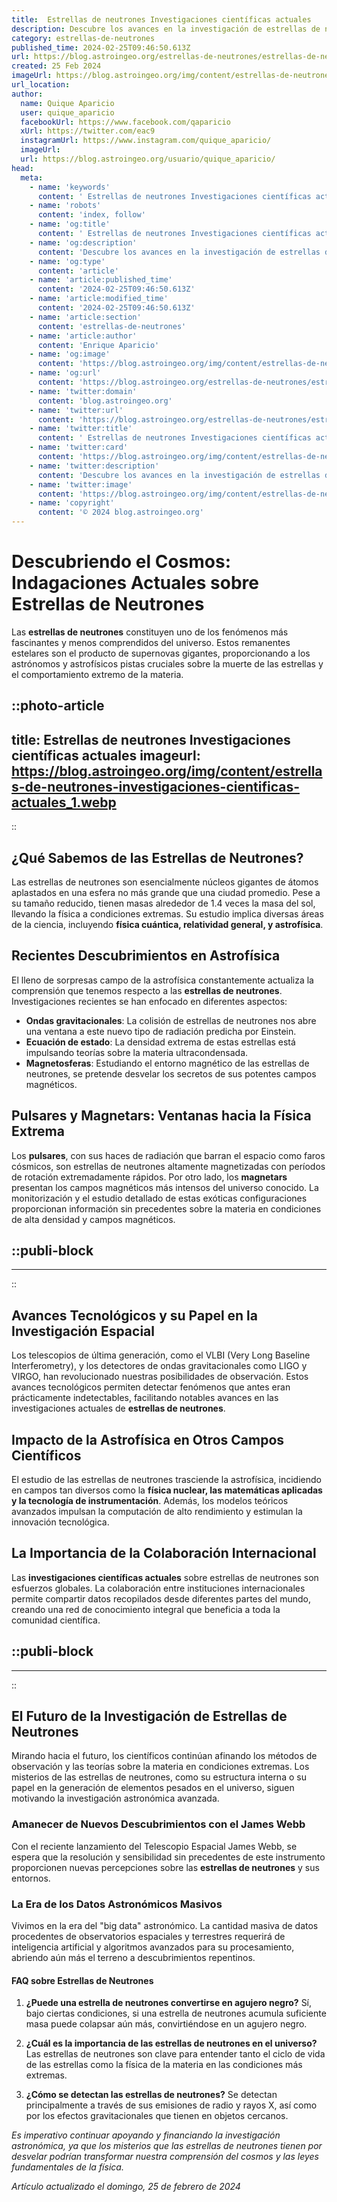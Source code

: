 ```yaml
---
title:  Estrellas de neutrones Investigaciones científicas actuales
description: Descubre los avances en la investigación de estrellas de neutrones y sus impactos en la ciencia actual. Explora misterios estelares aquí.
category: estrellas-de-neutrones
published_time: 2024-02-25T09:46:50.613Z
url: https://blog.astroingeo.org/estrellas-de-neutrones/estrellas-de-neutrones-investigaciones-cientificas-actuales
created: 25 Feb 2024
imageUrl: https://blog.astroingeo.org/img/content/estrellas-de-neutrones-investigaciones-cientificas-actuales_1.webp
url_location:
author:
  name: Quique Aparicio
  user: quique_aparicio
  facebookUrl: https://www.facebook.com/qaparicio
  xUrl: https://twitter.com/eac9
  instagramUrl: https://www.instagram.com/quique_aparicio/
  imageUrl: 
  url: https://blog.astroingeo.org/usuario/quique_aparicio/
head:
  meta:
    - name: 'keywords'
      content: ' Estrellas de neutrones Investigaciones científicas actuales'
    - name: 'robots'
      content: 'index, follow'
    - name: 'og:title'
      content: ' Estrellas de neutrones Investigaciones científicas actuales'
    - name: 'og:description'
      content: 'Descubre los avances en la investigación de estrellas de neutrones y sus impactos en la ciencia actual. Explora misterios estelares aquí.'
    - name: 'og:type'
      content: 'article'
    - name: 'article:published_time'
      content: '2024-02-25T09:46:50.613Z'
    - name: 'article:modified_time'
      content: '2024-02-25T09:46:50.613Z'
    - name: 'article:section'
      content: 'estrellas-de-neutrones'
    - name: 'article:author'
      content: 'Enrique Aparicio'
    - name: 'og:image'
      content: 'https://blog.astroingeo.org/img/content/estrellas-de-neutrones-investigaciones-cientificas-actuales_1.webp'
    - name: 'og:url'
      content: 'https://blog.astroingeo.org/estrellas-de-neutrones/estrellas-de-neutrones-investigaciones-cientificas-actuales'
    - name: 'twitter:domain'
      content: 'blog.astroingeo.org'
    - name: 'twitter:url'
      content: 'https://blog.astroingeo.org/estrellas-de-neutrones/estrellas-de-neutrones-investigaciones-cientificas-actuales'
    - name: 'twitter:title'
      content: ' Estrellas de neutrones Investigaciones científicas actuales'
    - name: 'twitter:card'
      content: 'https://blog.astroingeo.org/img/content/estrellas-de-neutrones-investigaciones-cientificas-actuales_1.webp'
    - name: 'twitter:description'
      content: 'Descubre los avances en la investigación de estrellas de neutrones y sus impactos en la ciencia actual. Explora misterios estelares aquí.'
    - name: 'twitter:image'
      content: 'https://blog.astroingeo.org/img/content/estrellas-de-neutrones-investigaciones-cientificas-actuales_1.webp'
    - name: 'copyright'
      content: '© 2024 blog.astroingeo.org'
---
```

# Descubriendo el Cosmos: Indagaciones Actuales sobre Estrellas de Neutrones

Las **estrellas de neutrones** constituyen uno de los fenómenos más fascinantes y menos comprendidos del universo. Estos remanentes estelares son el producto de supernovas gigantes, proporcionando a los astrónomos y astrofísicos pistas cruciales sobre la muerte de las estrellas y el comportamiento extremo de la materia.


::photo-article
---
title:  Estrellas de neutrones Investigaciones científicas actuales
imageurl: https://blog.astroingeo.org/img/content/estrellas-de-neutrones-investigaciones-cientificas-actuales_1.webp
---
::



## ¿Qué Sabemos de las Estrellas de Neutrones?

Las estrellas de neutrones son esencialmente núcleos gigantes de átomos aplastados en una esfera no más grande que una ciudad promedio. Pese a su tamaño reducido, tienen masas alrededor de 1.4 veces la masa del sol, llevando la física a condiciones extremas. Su estudio implica diversas áreas de la ciencia, incluyendo **física cuántica, relatividad general, y astrofísica**.

## Recientes Descubrimientos en Astrofísica

El lleno de sorpresas campo de la astrofísica constantemente actualiza la comprensión que tenemos respecto a las **estrellas de neutrones**. Investigaciones recientes se han enfocado en diferentes aspectos:

- **Ondas gravitacionales**: La colisión de estrellas de neutrones nos abre una ventana a este nuevo tipo de radiación predicha por Einstein.
- **Ecuación de estado**: La densidad extrema de estas estrellas está impulsando teorías sobre la materia ultracondensada.
- **Magnetosferas**: Estudiando el entorno magnético de las estrellas de neutrones, se pretende desvelar los secretos de sus potentes campos magnéticos.

## Pulsares y Magnetars: Ventanas hacia la Física Extrema

Los **pulsares**, con sus haces de radiación que barran el espacio como faros cósmicos, son estrellas de neutrones altamente magnetizadas con períodos de rotación extremadamente rápidos. Por otro lado, los **magnetars** presentan los campos magnéticos más intensos del universo conocido. La monitorización y el estudio detallado de estas exóticas configuraciones proporcionan información sin precedentes sobre la materia en condiciones de alta densidad y campos magnéticos.


  ::publi-block
  ---
  ---
  ::
  
  
  
## Avances Tecnológicos y su Papel en la Investigación Espacial

Los telescopios de última generación, como el VLBI (Very Long Baseline Interferometry), y los detectores de ondas gravitacionales como LIGO y VIRGO, han revolucionado nuestras posibilidades de observación. Estos avances tecnológicos permiten detectar fenómenos que antes eran prácticamente indetectables, facilitando notables avances en las investigaciones actuales de **estrellas de neutrones**.

## Impacto de la Astrofísica en Otros Campos Científicos

El estudio de las estrellas de neutrones trasciende la astrofísica, incidiendo en campos tan diversos como la **física nuclear, las matemáticas aplicadas y la tecnología de instrumentación**. Además, los modelos teóricos avanzados impulsan la computación de alto rendimiento y estimulan la innovación tecnológica.

## La Importancia de la Colaboración Internacional

Las **investigaciones científicas actuales** sobre estrellas de neutrones son esfuerzos globales. La colaboración entre instituciones internacionales permite compartir datos recopilados desde diferentes partes del mundo, creando una red de conocimiento integral que beneficia a toda la comunidad científica.


  ::publi-block
  ---
  ---
  ::
  
  

## El Futuro de la Investigación de Estrellas de Neutrones

Mirando hacia el futuro, los científicos continúan afinando los métodos de observación y las teorías sobre la materia en condiciones extremas. Los misterios de las estrellas de neutrones, como su estructura interna o su papel en la generación de elementos pesados en el universo, siguen motivando la investigación astronómica avanzada.

### Amanecer de Nuevos Descubrimientos con el James Webb

Con el reciente lanzamiento del Telescopio Espacial James Webb, se espera que la resolución y sensibilidad sin precedentes de este instrumento proporcionen nuevas percepciones sobre las **estrellas de neutrones** y sus entornos.

### La Era de los Datos Astronómicos Masivos

Vivimos en la era del "big data" astronómico. La cantidad masiva de datos procedentes de observatorios espaciales y terrestres requerirá de inteligencia artificial y algoritmos avanzados para su procesamiento, abriendo aún más el terreno a descubrimientos repentinos.

#### FAQ sobre Estrellas de Neutrones

1. **¿Puede una estrella de neutrones convertirse en agujero negro?**
   Sí, bajo ciertas condiciones, si una estrella de neutrones acumula suficiente masa puede colapsar aún más, convirtiéndose en un agujero negro.

2. **¿Cuál es la importancia de las estrellas de neutrones en el universo?**
   Las estrellas de neutrones son clave para entender tanto el ciclo de vida de las estrellas como la física de la materia en las condiciones más extremas.

3. **¿Cómo se detectan las estrellas de neutrones?**
   Se detectan principalmente a través de sus emisiones de radio y rayos X, así como por los efectos gravitacionales que tienen en objetos cercanos.

*Es imperativo continuar apoyando y financiando la investigación astronómica, ya que los misterios que las estrellas de neutrones tienen por desvelar podrían transformar nuestra comprensión del cosmos y las leyes fundamentales de la física.*

_Artículo actualizado el domingo, 25 de febrero de 2024_